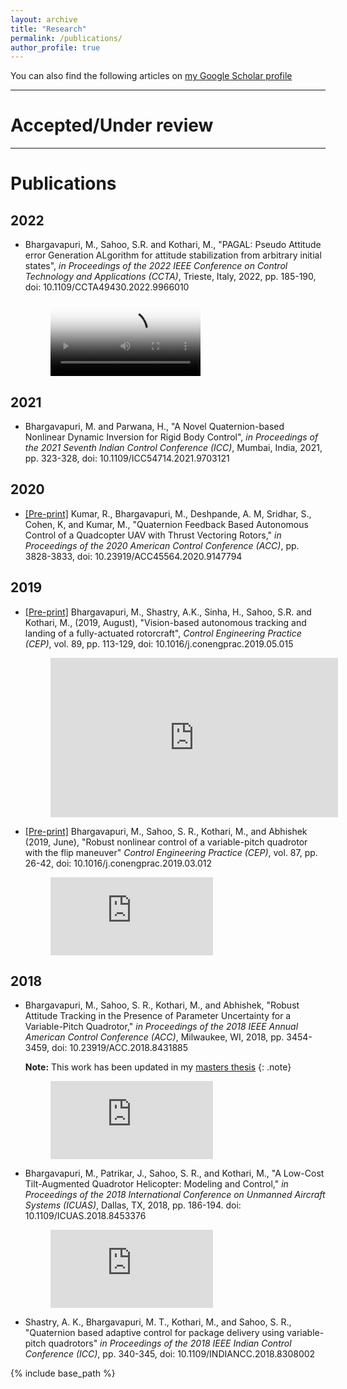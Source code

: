 ```yaml
---
layout: archive
title: "Research"
permalink: /publications/
author_profile: true
---
```


You can also find the following articles on [my Google Scholar profile](https://scholar.google.co.in/citations?user=aPGRPi4AAAAJ&hl=en&authuser=1)

<!-- blank line -->
----
<!-- blank line -->

Accepted/Under review
=====

<!-- blank line -->
----
<!-- blank line -->

Publications
=====

## 2022

* Bhargavapuri, M., Sahoo, S.R. and Kothari, M., "PAGAL: Pseudo Attitude error Generation ALgorithm for attitude stabilization from arbitrary initial states", _in Proceedings of the 2022 IEEE Conference on Control Technology and Applications (CCTA)_, Trieste, Italy, 2022, pp. 185-190, doi: 10.1109/CCTA49430.2022.9966010
	
	<!-- blank line -->
	<figure class="video_container">
		<video style="width:60%" controls="true" allowfullscreen="true" poster="http://mahathi1992.github.io/files/thumb_pitchflip.png">
    			<source src="http://mahathi1992.github.io/files/PseudoT.mp4" type="video/mp4"> 
		</video>
	</figure>
	<!-- blank line -->

## 2021
* Bhargavapuri, M. and Parwana, H., "A Novel Quaternion-based Nonlinear Dynamic Inversion for Rigid Body Control", _in Proceedings of the 2021 Seventh Indian Control Conference (ICC)_, Mumbai, India, 2021, pp. 323-328, doi: 10.1109/ICC54714.2021.9703121

## 2020

* [[Pre-print]](https://arxiv.org/pdf/2006.15686.pdf) Kumar, R., Bhargavapuri, M., Deshpande, A. M, Sridhar, S., Cohen, K, and Kumar, M., "Quaternion Feedback Based Autonomous Control of a Quadcopter UAV with Thrust Vectoring Rotors," _in Proceedings of the 2020 American Control Conference (ACC)_, pp. 3828-3833, doi: 10.23919/ACC45564.2020.9147794

## 2019

* [[Pre-print]](http://mahathi1992.github.io/files/tiltCEP_preprint.pdf) Bhargavapuri, M., Shastry, A.K., Sinha, H., Sahoo, S.R. and Kothari, M., (2019, August), "Vision-based autonomous tracking and landing of a fully-actuated rotorcraft", _Control Engineering Practice (CEP)_, vol. 89, pp. 113-129, doi: 10.1016/j.conengprac.2019.05.015

	<!-- blank line -->
	<figure class="video_container">
  		<iframe width="460" height="255" src="https://www.youtube.com/embed/Czgc6OZPnDw" frameborder="0" allowfullscreen="true"> </iframe>
	</figure>
	<!-- blank line -->

* [[Pre-print]](http://mahathi1992.github.io/files/varPitchCEP_preprint.pdf) Bhargavapuri, M., Sahoo, S. R., Kothari, M., and Abhishek (2019, June), "Robust nonlinear control of a variable-pitch quadrotor with the flip maneuver" _Control Engineering Practice (CEP)_, vol. 87, pp. 26-42, doi: 10.1016/j.conengprac.2019.03.012

	<!-- blank line -->
	<figure class="video_container">
		<iframe width="260" height="125" src="https://www.youtube.com/embed/jKorhMlJLLo" frameborder="0" allow="accelerometer; autoplay; encrypted-media; gyroscope; picture-in-picture" allowfullscreen> </iframe>
	</figure>
	<!-- blank line -->

## 2018

* Bhargavapuri, M., Sahoo, S. R., Kothari, M., and Abhishek, "Robust Attitude Tracking in the Presence of Parameter Uncertainty for a Variable-Pitch Quadrotor," _in Proceedings of the 2018 IEEE Annual American Control Conference (ACC)_, Milwaukee, WI, 2018, pp. 3454-3459, doi: 10.23919/ACC.2018.8431885

	**Note:** This work has been updated in my [masters thesis](http://mahathi1992.github.io/files/mtech_thesis.pdf)
	{: .note}

	<!-- blank line -->
	<figure class="video_container">
		<iframe width="260" height="125" src="https://www.youtube.com/embed/UYpmwrI-T0c" frameborder="0" allow="accelerometer; autoplay; encrypted-media; gyroscope; picture-in-picture" allowfullscreen></iframe>
	</figure>
	<!-- blank line -->

* Bhargavapuri, M., Patrikar, J., Sahoo, S. R., and Kothari, M., "A Low-Cost Tilt-Augmented Quadrotor Helicopter: Modeling and Control," _in Proceedings of the 2018 International Conference on Unmanned Aircraft Systems (ICUAS)_, Dallas, TX, 2018, pp. 186-194.
doi: 10.1109/ICUAS.2018.8453376

	<!-- blank line -->
	<figure class="video_container">
		<iframe width="260" height="125" src="https://www.youtube.com/embed/AbwPkl9ihV8" frameborder="0" allow="accelerometer; autoplay; encrypted-media; gyroscope; picture-in-picture" allowfullscreen></iframe>
	</figure>
	<!-- blank line -->

* Shastry, A. K., Bhargavapuri, M. T., Kothari, M., and Sahoo, S. R., "Quaternion based adaptive control for package delivery using variable-pitch quadrotors" _in Proceedings of the 2018 IEEE Indian Control Conference (ICC)_, pp. 340-345, doi: 10.1109/INDIANCC.2018.8308002

{% include base_path %}

<!-- {% for post in site.publications reversed %}
  {% include archive-single.html %}
{% endfor %}

-->

